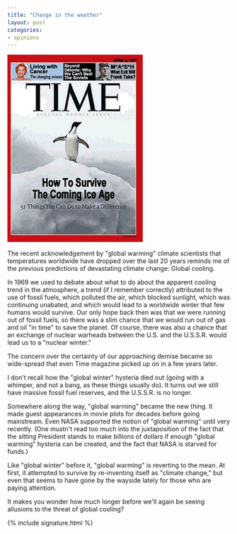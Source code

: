```yaml
---
title: "Change in the weather"
layout: post
categories:
- opinions
---
```


![Time-The-Coming-Ice-Age](/assets/img/2013/04/Time-The-Coming-Ice-Age.jpg)

The recent acknowledgement by "global warming" climate scientists that temperatures worldwide have dropped over the last 20 years reminds me of the previous predictions of devastating climate change: Global cooling.

In 1969 we used to debate about what to do about the apparent cooling trend in the atmosphere, a trend (if I remember correctly) attributed to the use of fossil fuels, which polluted the air, which blocked sunlight, which was continuing unabated, and which would lead to a worldwide winter that few humans would survive. Our only hope back then was that we were running out of fossil fuels, so there was a slim chance that we would run out of gas and oil "in time" to save the planet. Of course, there was also a chance that an exchange of nuclear warheads between the U.S. and the U.S.S.R. would lead us to a "nuclear winter."

The concern over the certainty of our approaching demise became so wide-spread that even Time magazine picked up on in a few years later.

I don't recall how the "global winter" hysteria died out (going with a whimper, and not a bang, as these things usually do). It turns out we still have massive fossil fuel reserves, and the U.S.S.R. is no longer.

Somewhere along the way, "global warming" became the new thing. It made guest appearances in movie plots for decades before going mainstream. Even NASA supported the notion of "global warming" until very recently. (One mustn't read too much into the juxtaposition of the fact that the sitting President stands to make billions of dollars if enough "global warming" hysteria can be created, and the fact that NASA is starved for funds.)

Like "global winter" before it, "global warming" is reverting to the mean. At first, it attempted to survive by re-inventing itself as "climate change," but even that seems to have gone by the wayside lately for those who are paying attention.

It makes you wonder how much longer before we'll again be seeing allusions to the threat of global cooling?

{% include signature.html %}
